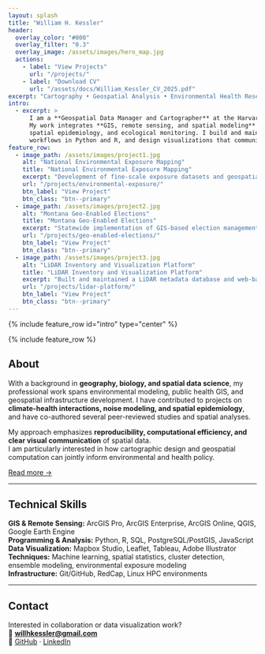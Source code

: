 ```yaml
---
layout: splash
title: "William H. Kessler"
header:
  overlay_color: "#000"
  overlay_filter: "0.3"
  overlay_image: /assets/images/hero_map.jpg
  actions:
    - label: "View Projects"
      url: "/projects/"
    - label: "Download CV"
      url: "/assets/docs/William_Kessler_CV_2025.pdf"
excerpt: "Cartography • Geospatial Analysis • Environmental Health Research"
intro: 
  - excerpt: >
      I am a **Geospatial Data Manager and Cartographer** at the Harvard T.H. Chan School of Public Health. 
      My work integrates **GIS, remote sensing, and spatial modeling** to advance research in environmental health, 
      spatial epidemiology, and ecological monitoring. I build and maintain geospatial data systems, develop analytical 
      workflows in Python and R, and design visualizations that communicate spatial patterns across scales.
feature_row:
  - image_path: /assets/images/project1.jpg
    alt: "National Environmental Exposure Mapping"
    title: "National Environmental Exposure Mapping"
    excerpt: "Development of fine-scale exposure datasets and geospatial data delivery systems for public health cohorts. Implemented with ArcGIS Enterprise, PostgreSQL, and Python parallel processing."
    url: "/projects/environmental-exposure/"
    btn_label: "View Project"
    btn_class: "btn--primary"
  - image_path: /assets/images/project2.jpg
    alt: "Montana Geo-Enabled Elections"
    title: "Montana Geo-Enabled Elections"
    excerpt: "Statewide implementation of GIS-based election management and precinct digitization workflows. Automated with Python and ArcPy, published via ArcGIS Online."
    url: "/projects/geo-enabled-elections/"
    btn_label: "View Project"
    btn_class: "btn--primary"
  - image_path: /assets/images/project3.jpg
    alt: "LiDAR Inventory and Visualization Platform"
    title: "LiDAR Inventory and Visualization Platform"
    excerpt: "Built and maintained a LiDAR metadata database and web-based visualization tools for Montana’s statewide LiDAR collections. Developed with Python, SQL, and Google Earth Engine."
    url: "/projects/lidar-platform/"
    btn_label: "View Project"
    btn_class: "btn--primary"
---
```


{% include feature_row id="intro" type="center" %}

{% include feature_row %}

## About

With a background in **geography, biology, and spatial data science**, my professional work spans environmental modeling, 
public health GIS, and geospatial infrastructure development. I have contributed to projects on **climate-health interactions, 
noise modeling, and spatial epidemiology**, and have co-authored several peer-reviewed studies and spatial analyses.

My approach emphasizes **reproducibility, computational efficiency, and clear visual communication** of spatial data.  
I am particularly interested in how cartographic design and geospatial computation can jointly inform environmental and health policy.

[Read more →](/about/)

---

## Technical Skills

**GIS & Remote Sensing:** ArcGIS Pro, ArcGIS Enterprise, ArcGIS Online, QGIS, Google Earth Engine  
**Programming & Analysis:** Python, R, SQL, PostgreSQL/PostGIS, JavaScript  
**Data Visualization:** Mapbox Studio, Leaflet, Tableau, Adobe Illustrator  
**Techniques:** Machine learning, spatial statistics, cluster detection, ensemble modeling, environmental exposure modeling  
**Infrastructure:** Git/GitHub, RedCap, Linux HPC environments  

---

## Contact

Interested in collaboration or data visualization work?  
📧 **[willhkessler@gmail.com](mailto:willhkessler@gmail.com)**  
🔗 [GitHub](https://github.com/YOURUSERNAME) · [LinkedIn](https://linkedin.com/in/YOURPROFILE)

